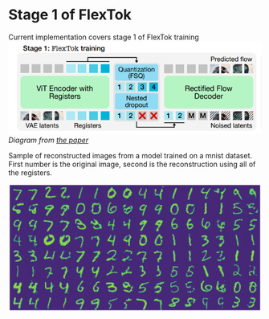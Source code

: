 # Stage 1 of FlexTok

Current implementation covers stage 1 of FlexTok training
![flextok stage1](./imgs/flextok_stage1.png)
*Diagram from [the paper](https://arxiv.org/abs/2502.13967)*

Sample of reconstructed images from a model trained on a mnist dataset. First number is the original image, second is the reconstruction using all of the registers.

![mnist reconstruction](./imgs/mnist_reconstruction.jpeg)